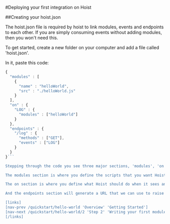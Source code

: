 #Deploying your first integration on Hoist

##Creating your hoist.json

The hoist.json file is required by hoist to link modules, events and endpoints to each other. If you are simply consuming events without adding modules, then you won't need this. 

To get started, create a new folder on your computer and add a file called 'hoist.json'.

In it, paste this code: 

```javascript
{
  "modules" : [
    {
      "name" : "helloWorld",
      "src" : "./helloWorld.js"
    }
  ],
  "on" : {
    "LOG" : {
      "modules" : ["helloWorld"]
    }
  },
  "endpoints" : {
    "/log" : {
      "methods" : ["GET"],
      "events" : ["LOG"]
    }
  }
}```

Stepping through the code you see three major sections, 'modules', 'on' and 'endpoints'. 

The modules section is where you define the scripts that you want Hoist to recognize as executable. They requrie a name (for referencing them elsewhere in the hoist.json) and a src (which is case sensitive and should start with a ./).

The on section is where you define what Hoist should do when it sees an event. In this case, we want to run the module 'helloWorld' when it sees the 'LOG' event. 

And the endpoints section will generate a URL that we can use to raise events. In this case we'll be calling this URL to generate a 'LOG' event, which will in turn trigger the helloWorld module.

[links]
[nav-prev /quickstart/hello-world 'Overview' 'Getting Started']
[nav-next /quickstart/hello-world/2 'Step 2' 'Writing your first module']
[/links]